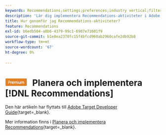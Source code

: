 ```yaml
---
keywords: Recommendations;settings;preferences;industry vertical;filter inkompatibla villkor;default host group;thumb base url;recommendations api token
description: 'Lär dig implementera Recommendations-aktiviteter i Adobe Target. '
title: Hur genomför jag Recommendations-aktiviteter?
feature: Recommendations
exl-id: b6edb504-a8b6-4379-99c1-6907e71601f9
source-git-commit: b1e8ea2370fc15f4bfcd960ab2960cafe2db92b8
workflow-type: tm+mt
source-wordcount: '67'
ht-degree: 0%

---
```


# ![PREMIUM](/help/main/assets/premium.png) Planera och implementera [!DNL Recommendations]

Den här artikeln har flyttats till [Adobe Target Developer Guide](https://developer-stage.adobe.com/target/){target=_blank}.

Mer information finns i [Planera och implementera Recommendations](https://developer-stage.adobe.com/target/implement/recommendations/){target=_blank}.
